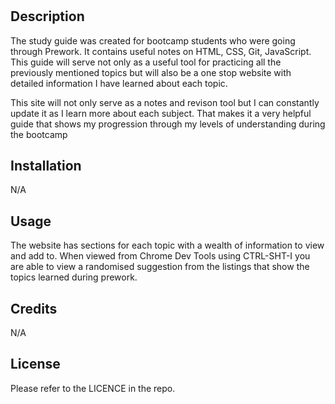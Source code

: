 # <PreWork Study Guide Website>

## Description

The study guide was created for bootcamp students who were going through Prework. It contains useful notes on HTML, CSS, Git, JavaScript. 
This guide will serve not only as a useful tool for practicing all the previously mentioned topics but will also be a one stop website with detailed information I have learned about each topic. 

This site will not only serve as a notes and revison tool but I can constantly update it as I learn more about each subject. That makes it a very helpful guide that shows my progression through my levels of understanding during the bootcamp

## Installation

N/A

## Usage

The website has sections for each topic with a wealth of information to view and add to. When viewed from Chrome Dev Tools using CTRL-SHT-I you are able to view a randomised suggestion from the listings that show the topics learned during prework. 
## Credits

N/A

## License

Please refer to the LICENCE in the repo.


